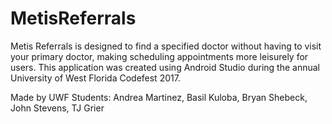 # MetisReferrals

Metis Referrals is designed to find a specified doctor without having to visit your primary doctor, making scheduling appointments more
leisurely for users. This application was created using Android Studio during the annual University of West Florida Codefest 2017.

Made by UWF Students: Andrea Martinez, Basil Kuloba, Bryan Shebeck, John Stevens, TJ Grier
